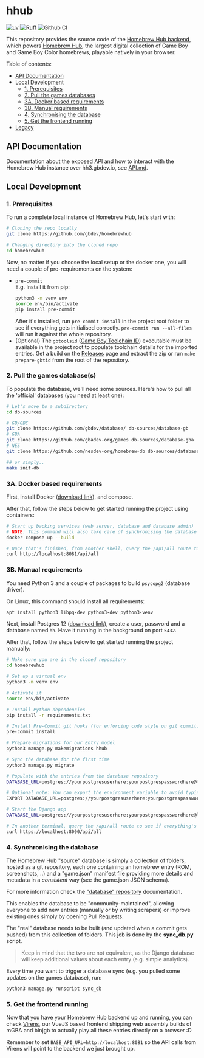 # hhub

[![uv](https://img.shields.io/endpoint?url=https://raw.githubusercontent.com/astral-sh/uv/main/assets/badge/v0.json)](https://github.com/astral-sh/uv)
[![Ruff](https://img.shields.io/endpoint?url=https://raw.githubusercontent.com/astral-sh/ruff/main/assets/badge/v2.json)](https://github.com/astral-sh/ruff)
![Github CI](https://github.com/gbdev/homebrewhub/actions/workflows/ci.yaml/badge.svg)

This repository provides the source code of the [Homebrew Hub backend](https://hh3.gbdev.io/api), which powers [Homebrew Hub](https://hh.gbdev.io), the largest digital collection of Game Boy and Game Boy Color homebrews, playable natively in your browser.

Table of contents:

- [API Documentation](#api-documentation)
- [Local Development](#local-development)
  - [1. Prerequisites](#1-prerequisites)
  - [2. Pull the games databases](#2-pull-the-games-databases)
  - [3A. Docker based requirements](#3a-docker-based-requirements)
  - [3B. Manual requirements](#3b-manual-requirements)
  - [4. Synchronising the database](#4-synchronising-the-database)
  - [5. Get the frontend running](#5-get-the-frontend-running)
- [Legacy](#legacy)

## API Documentation

Documentation about the exposed API and how to interact with the Homebrew Hub instance over hh3.gbdev.io, see [API.md](API.md).

## Local Development

### 1. Prerequisites

To run a complete local instance of Homebrew Hub, let's start with:

```sh
# Cloning the repo locally
git clone https://github.com/gbdev/homebrewhub

# Changing directory into the cloned repo
cd homebrewhub
```

Now, no matter if you choose the local setup or the docker one, you will need a couple of pre-requirements on the system:

- `pre-commit` <br>
  E.g. Install it from pip:
  ```bash
  python3 -m venv env
  source env/bin/activate
  pip install pre-commit
  ```
  After it's installed, run `pre-commit install` in the project root folder to see if everything gets initialised correctly. `pre-commit run --all-files` will run it against the whole repository.
- (Optional) The `gbtoolsid` ([Game Boy Toolchain ID](https://github.com/bbbbbr/gbtoolsid)) executable must be available in the project root to populate toolchain details for the imported entries. Get a build on the [Releases](https://github.com/bbbbbr/gbtoolsid/releases/latest) page and extract the zip or run `make prepare-gbtid` from the root of the repository.

### 2. Pull the games database(s)

To populate the database, we'll need some sources. Here's how to pull all the 'official' databases (you need at least one):

```bash
# Let's move to a subdirectory
cd db-sources

# GB/GBC
git clone https://github.com/gbdev/database/ db-sources/database-gb
# GBA
git clone https://github.com/gbadev-org/games db-sources/database-gba
# NES
git clone https://github.com/nesdev-org/homebrew-db db-sources/database-nes

## or simply..
make init-db
```

### 3A. Docker based requirements

First, install Docker ([download link](https://docs.docker.com/get-docker/)), and compose.

After that, follow the steps below to get started running the project using containers:

```bash
# Start up backing services (web server, database and database admin)
# NOTE: This command will also take care of synchronising the database (including migrations)
docker compose up --build

# Once that's finished, from another shell, query the /api/all route to see if everything's there
curl http://localhost:8081/api/all
```

### 3B. Manual requirements

You need Python 3 and a couple of packages to build `psycopg2` (database driver).

On Linux, this command should install all requirements:

```bash
apt install python3 libpq-dev python3-dev python3-venv
```

Next, install Postgres 12 ([download link](https://www.postgresql.org/download/)), create a user, password and a database named `hh`. Have it running in the background on port `5432`.

After that, follow the steps below to get started running the project manually:

```bash
# Make sure you are in the cloned repository
cd homebrewhub

# Set up a virtual env
python3 -m venv env

# Activate it
source env/bin/activate

# Install Python dependencies
pip install -r requirements.txt

# Install Pre-Commit git hooks (for enforcing code style on git commit)
pre-commit install

# Prepare migrations for our Entry model
python3 manage.py makemigrations hhub

# Sync the database for the first time
python3 manage.py migrate

# Populate with the entries from the database repository
DATABASE_URL=postgres://yourpostgresuserhere:yourpostgrespasswordhere@localhost:5432/hh python3 manage.py runscript sync_db

# Optional note: You can export the environment variable to avoid typing it each time:
EXPORT DATABASE_URL=postgres://yourpostgresuserhere:yourpostgrespasswordhere@localhost:5432/hh

# Start the Django app
DATABASE_URL=postgres://yourpostgresuserhere:yourpostgrespasswordhere@localhost:5432/hh python3 manage.py runserver

# In another terminal, query the /api/all route to see if everything's there
curl https://localhost:8000/api/all
```

### 4. Synchronising the database

The Homebrew Hub "source" database is simply a collection of folders, hosted as a git repository, each one containing an homebrew entry (ROM, screenshots, ..) and a "game.json" manifest file providing more details and metadata in a _consistent_ way (see the game.json JSON schema).

For more information check the ["database" repository](https://github.com/gbdev/database) documentation.

This enables the database to be "community-maintained", allowing everyone to add new entries (manually or by writing scrapers) or improve existing ones simply by opening Pull Requests.

The "real" database needs to be built (and updated when a commit gets pushed) from this collection of folders. This job is done by the **sync_db.py** script.

> Keep in mind that the two are not equivalent, as the Django database will keep additional values about each entry (e.g. simple analytics).

Every time you want to trigger a database sync (e.g. you pulled some updates on the games database), run:

```bash
python3 manage.py runscript sync_db
```

### 5. Get the frontend running

Now that you have your Homebrew Hub backend up and running, you can check [Virens](https://github.com/gbdev/virens), our VueJS based frontend shipping web assembly builds of mGBA and binjgb to actually play all these entries directly on a browser :D

Remember to set `BASE_API_URL=http://localhost:8081` so the API calls from Virens will point to the backend we just brought up.

